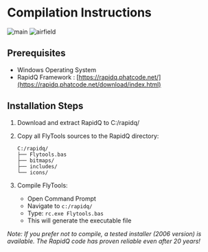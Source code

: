 # Compilation Instructions
![main](https://github.com/user-attachments/assets/de42bc27-b005-4c0e-826e-fede2b958092)
![airfield](https://github.com/user-attachments/assets/6992c8bb-b6c2-4e42-9ed1-7c6b4b174b2b)

## Prerequisites
- Windows Operating System
- RapidQ Framework : [https://rapidq.phatcode.net/](https://rapidq.phatcode.net/download/index.html)

## Installation Steps

1. Download and extract RapidQ to C:/rapidq/

2. Copy all FlyTools sources to the RapidQ directory:
   ```
   C:/rapidq/
   ├── Flytools.bas
   ├── bitmaps/
   ├── includes/
   └── icons/
   ```

3. Compile FlyTools:
   - Open Command Prompt
   - Navigate to `c:/rapidq/`
   - Type: `rc.exe Flytools.bas`
   - This will generate the executable file

*Note: If you prefer not to compile, a tested installer (2006 version) is available. The RapidQ code has proven reliable even after 20 years!*
